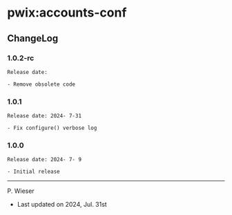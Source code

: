 # pwix:accounts-conf

## ChangeLog

### 1.0.2-rc

    Release date: 

    - Remove obsolete code

### 1.0.1

    Release date: 2024- 7-31

    - Fix configure() verbose log

### 1.0.0

    Release date: 2024- 7- 9

    - Initial release

---
P. Wieser
- Last updated on 2024, Jul. 31st
